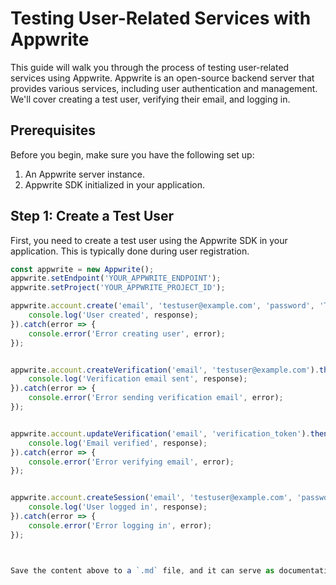# Testing User-Related Services with Appwrite

This guide will walk you through the process of testing user-related services using Appwrite. Appwrite is an open-source backend server that provides various services, including user authentication and management. We'll cover creating a test user, verifying their email, and logging in.

## Prerequisites

Before you begin, make sure you have the following set up:

1. An Appwrite server instance.
2. Appwrite SDK initialized in your application.

## Step 1: Create a Test User

First, you need to create a test user using the Appwrite SDK in your application. This is typically done during user registration.

```javascript
const appwrite = new Appwrite();
appwrite.setEndpoint('YOUR_APPWRITE_ENDPOINT');
appwrite.setProject('YOUR_APPWRITE_PROJECT_ID');

appwrite.account.create('email', 'testuser@example.com', 'password', 'Test User', [], []).then(response => {
    console.log('User created', response);
}).catch(error => {
    console.error('Error creating user', error);
});


appwrite.account.createVerification('email', 'testuser@example.com').then(response => {
    console.log('Verification email sent', response);
}).catch(error => {
    console.error('Error sending verification email', error);
});


appwrite.account.updateVerification('email', 'verification_token').then(response => {
    console.log('Email verified', response);
}).catch(error => {
    console.error('Error verifying email', error);
});


appwrite.account.createSession('email', 'testuser@example.com', 'password').then(response => {
    console.log('User logged in', response);
}).catch(error => {
    console.error('Error logging in', error);
});



Save the content above to a `.md` file, and it can serve as documentation for testing user-related services with Appwrite in your application. Make sure to replace `'YOUR_APPWRITE_ENDPOINT'` and `'YOUR_APPWRITE_PROJECT_ID'` with your actual Appwrite server details.
